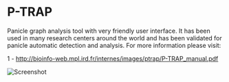 # P-TRAP
Panicle graph analysis tool with very friendly user interface. It has been used in many research centers around the world and has been validated for panicle automatic detection and analysis.
For more information please visit:

1 - http://bioinfo-web.mpl.ird.fr/internes/images/ptrap/P-TRAP_manual.pdf

![Screenshot](http://bioinfo-web.mpl.ird.fr/internes/images/ptrap/p-trap_screenshot.png)
